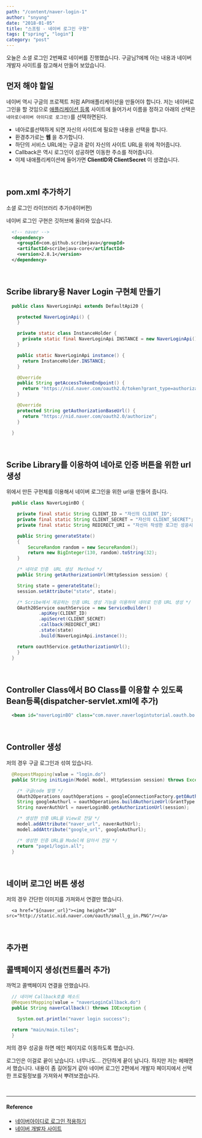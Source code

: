 ```yaml
---
path: "/content/naver-login-1"
author: "snyung"
date: "2018-01-05"
title: "스프링 - 네이버 로그인 구현"
tags: ["spring", "login"]
category: "post"
---
```


오늘은 소셜 로그인 2번째로 네이버를 진행했습니다. 구글님?에께 아는 내용과 네이버 개발자 사이트를 참고해서 만들어 보았습니다.
<br/>

## 먼저 해야 할일

네이버 역시 구글의 프로젝트 처럼 API애플리케이션을 만들어야 합니다. 저는 네이버로그인을 할 것임으로 [애플리케이션 등록](https://developers.naver.com/apps/#/register) 사이트에 들어가서 이름을 정하고 아래의 선택은 `네아로(네이버 아이디로 로그인)`를 선택하면된다.

- 네아로를선택하게 되면 자신의 사이트에 필요한 내용을 선택을 합니다.
- 환경추가로는 **웹** 을 추가합니다.
- 하단의 서비스 URL에는 구글과 같이 자신의 사이트 URL을 위에 적어줍니다.
- Callback은 역시 로그인이 성공하면 이동한 주소를 적어줍니다.
- 이제 내애플리케이션에 들어가면 **ClientID와 ClientSecret** 이 생겼습니다.

<br/>

## pom.xml 추가하기

소셜 로그인 라이브러리 추가(네이버편)
<br/>

네이버 로그인 구현은 깃허브에 올라와 있습니다.

```xml
  <!-- naver -->
  <dependency>
    <groupId>com.github.scribejava</groupId>
    <artifactId>scribejava-core</artifactId>
    <version>2.8.1</version>
  </dependency>
```

<br/>

## Scribe library용 Naver Login 구현체 만들기

```java
  public class NaverLoginApi extends DefaultApi20 {

    protected NaverLoginApi() {
    }

    private static class InstanceHolder {
      private static final NaverLoginApi INSTANCE = new NaverLoginApi();
    }

    public static NaverLoginApi instance() {
      return InstanceHolder.INSTANCE;
    }

    @Override
    public String getAccessTokenEndpoint() {
      return "https://nid.naver.com/oauth2.0/token?grant_type=authorization_code";
    }

    @Override
    protected String getAuthorizationBaseUrl() {
      return "https://nid.naver.com/oauth2.0/authorize";
    }

  }
```

<br/>

## Scribe Library를 이용하여 네아로 인증 버튼을 위한 url생성

위에서 만든 구현체를 이용해서 네이버 로그인을 위한 url을 만들어 줍니다.

```java
  public class NaverLoginBO {

    private final static String CLIENT_ID = "자신의 CLIENT_ID";
    private final static String CLIENT_SECRET = "자신의 CLIENT_SECRET";
    private final static String REDIRECT_URI = "자신이 작성한 로그인 성공시 url";

    public String generateState()
	{
	    SecureRandom random = new SecureRandom();
	    return new BigInteger(130, random).toString(32);
	}

    /* 네아로 인증  URL 생성  Method */
    public String getAuthorizationUrl(HttpSession session) {

    String state = generateState();
    session.setAttribute("state", state);

    /* Scribe에서 제공하는 인증 URL 생성 기능을 이용하여 네아로 인증 URL 생성 */
    OAuth20Service oauthService = new ServiceBuilder()
    		.apiKey(CLIENT_ID)
    		.apiSecret(CLIENT_SECRET)
    		.callback(REDIRECT_URI)
    		.state(state)
    		.build(NaverLoginApi.instance());

    return oauthService.getAuthorizationUrl();
    }
  }           
```

<br/>

## Controller Class에서 BO Class를 이용할 수 있도록 Bean등록(dispatcher-servlet.xml에 추가)

```xml
  <bean id="naverLoginBO" class="com.naver.naverlogintutorial.oauth.bo.NaverLoginBO" />
```

<br/>

## Controller 생성

저의 경우 구글 로그인과 섞여 있습니다.

```java
  @RequestMapping(value = "login.do")
  public String initLogin(Model model, HttpSession session) throws Exception {

    /* 구글code 발행 */
    OAuth2Operations oauthOperations = googleConnectionFactory.getOAuthOperations();
    String googleAuthurl = oauthOperations.buildAuthorizeUrl(GrantType.AUTHORIZATION_CODE, googleOAuth2Parameters);
    String naverAuthUrl = naverLoginBO.getAuthorizationUrl(session);

    /* 생성한 인증 URL을 View로 전달 */
    model.addAttribute("naver_url", naverAuthUrl);
    model.addAttribute("google_url", googleAuthurl);

    /* 생성한 인증 URL을 Model에 담아서 전달 */
    return "page1/login.all";
  }
```

<br/>

## 네이버 로그인 버튼 생성

저의 경우 간단한 이미지를 가져와서 연결만 했습니다.

```
  <a href="${naver_url}"><img height="30" src="http://static.nid.naver.com/oauth/small_g_in.PNG"/></a>
```  

<br/>

## 추가편

## 콜백페이지 생성(컨트롤러 추가)

까먹고 콜백페이지 연결을 안했습니다.

```java
  // 네이버 Callback호출 메소드
  @RequestMapping(value = "naverLoginCallback.do")
  public String naverCallback() throws IOException {

    System.out.println("naver login success");

  return "main/main.tiles";
  }
```

저의 경우 성공을 하면 메인 페이지로 이동하도록 했습니다.
<br/>

로그인은 이걸로 끝이 났습니다. 너무나도... 간단하게 끝이 납니다. 하지만 저는 헤매면서 했습니다. 내용이 좀 길어질거 같아 네이버 로그인 2편에서 개발자 페이지에서 선택한 프로필정보를 가져와서 뿌려보겠습니다.

<br/>

---

#### Reference

- [네이버아이디로 로그인 적용하기](https://github.com/Blackseed/NaverLoginTutorial/wiki/Spring-MVC-%EB%A5%BC-%EC%9D%B4%EC%9A%A9%ED%95%98%EC%97%AC-%EB%84%A4%EC%9D%B4%EB%B2%84%EC%95%84%EC%9D%B4%EB%94%94%EB%A1%9C-%EB%A1%9C%EA%B7%B8%EC%9D%B8-%EC%A0%81%EC%9A%A9%ED%95%98%EA%B8%B0)
- [네이버 개발자 사이트](https://developers.naver.com/main/)
